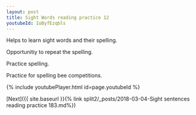 ```yaml
---
layout: post
title: Sight Words reading practice 12
youtubeId: IoByfEzqbls
---
```

 
 
Helps to learn sight words and their spelling.

Opportunitiy to repeat the spelling. 

Practice spelling. 
 
Practice for spelling bee competitions. 
 
{% include youtubePlayer.html id=page.youtubeId %}
 
 

[Next]({{ site.baseurl }}{% link  split2/_posts/2018-03-04-Sight sentences reading practice 183.md%})
 
